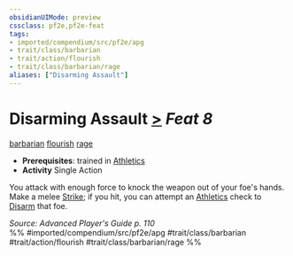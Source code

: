 ```yaml
---
obsidianUIMode: preview
cssclass: pf2e,pf2e-feat
tags:
- imported/compendium/src/pf2e/apg
- trait/class/barbarian
- trait/action/flourish
- trait/class/barbarian/rage
aliases: ["Disarming Assault"]
---
```

# Disarming Assault  [>](chapter-9-playing-the-game.md#Actions "Single Action") *Feat 8*  
[barbarian](rules/traits/barbarian.md)  [flourish](flourish.md)  [rage](rules/traits/rage.md)  

- **Prerequisites**: trained in [Athletics](../skills.md#Athletics)
- **Activity** Single Action

You attack with enough force to knock the weapon out of your foe's hands. Make a melee [Strike](strike.md); if you hit, you can attempt an [Athletics](../skills.md#Athletics) check to [Disarm](rules/actions/disarm.md) that foe.

*Source: Advanced Player's Guide p. 110*  
%% #imported/compendium/src/pf2e/apg #trait/class/barbarian #trait/action/flourish #trait/class/barbarian/rage %%